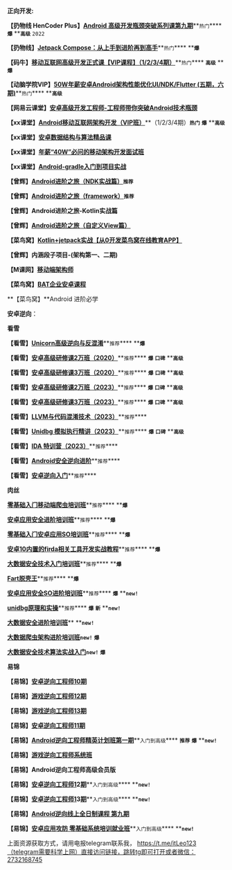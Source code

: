 **正向开发:**

**【扔物线 HenCoder Plus】**[**Android ⾼级开发瓶颈突破系列课第九期**](https://edu.rengwuxian.com/detail/p_628461c9e4b0cedf38b34ece/6?product_id=p_628461c9e4b0cedf38b34ece)**`热门`**** ****`爆`**** ****`高级`** `2022`

**【扔物线】**[**Jetpack Compose：从上手到进阶再到高手**](https://ke.qq.com/course/3292756)**`热门`**** ****`爆`**

**【码⽜】**[**移动互联⽹⾼级开发正式课【VIP课程】（1/2/3/4期）**](https://ke.qq.com/course/2024962#term_id=102126187)**`热门`**** ****`高级`**** ****`爆`**

**【动脑学院VIP】**[**50W年薪安卓Android架构性能优化UI/NDK/Flutter (五期，六期)**](https://ke.qq.com/course/143145)**`热门`**** ****`高级`**

**【⽹易云课堂】**[**安卓⾼级开发⼯程师-⼯程师带你突破Android技术瓶颈**](https://mooc.study.163.com/smartSpec/detail/1202810601.htm?utm_campaign=share&utm_medium=iphoneShare&utm_source=weixinMoment&utm_u=1389350319)

**【xx课堂】**[**Android移动互联⽹架构开发（VIP班）**](https://ke.qq.com/course/347420)**（1/2/3/4期）****`热门`**** ****`爆`**** ****`高级`**

**【xx课堂】**[**安卓数据结构与算法精品课**](https://ke.qq.com/course/345381)

**【xx课堂】**[**年薪“40W”必问的移动架构开发⾯试班**](https://ke.qq.com/course/441819)

**【xx课堂】**[**Android-gradle入门到项目实战**](https://ke.qq.com/course/2706317)

**【曾辉】**[**Android进阶之旅（NDK实战篇）**](https://ke.qq.com/course/427059)**`推荐`**

**【曾辉】**[**Android进阶之旅（framework）**](https://ke.qq.com/course/2774597?course_id=2774597&_bid=167&_wv=1#from=courseShare)**`推荐`**

**【曾辉】Android进阶之旅-Kotlin实战篇**

**【曾辉】**[**Android进阶之旅（自定义View篇）**](https://ke.qq.com/course/240186)

**【菜鸟窝】**[**Kotlin+jetpack实战【从0开发菜鸟窝在线教育APP】**](https://m.cniao5.com/course/10301?from=timeline)

**【曾辉】内涵段子项目-(架构第一、二期)**

**【M课⽹】**[**移动端架构师**](https://class.imooc.com/sale/mobilearchitect)

**【菜⻦窝】**[**BAT企业安卓课程**](https://m.cniao5.com/class/android/ysp)

**【菜⻦窝】**Android 进阶必学

**安卓逆向**：

**看雪**

  **【看雪】**[**Unicorn⾼级逆向与反混淆**](https://www.kanxue.com/book-brief-56.htm)**`推荐`**** ****`爆`**

  **【看雪】**[**安卓⾼级研修课2万班（2020）**](https://www.kanxue.com/book-brief-54.htm)**`推荐`**** ****`爆`**** ****`口碑`**** ****`高级`**

  **【看雪】**[**安卓⾼级研修课3万班（2020）**](https://www.kanxue.com/book-brief-53.htm)**`推荐`**** ****`爆`**** ****`口碑`**** ****`高级`**
  
  **【看雪】**[**安卓⾼级研修课2万班（2023）**](https://www.kanxue.com/book-leaflet-83.htm)**`推荐`**** ****`爆`**** ****`口碑`**** ****`高级`**

  **【看雪】**[**安卓⾼级研修课3万班（2023）**](https://www.kanxue.com/book-leaflet-84.htm)**`推荐`**** ****`爆`**** ****`口碑`**** ****`高级`**
  
  **【看雪】**[**LLVM与代码混淆技术（2023）**](https://www.kanxue.com/book-leaflet-88.htm)**`推荐`****
  
  **【看雪】**[**Unidbg 模拟执行精讲（2023）**](https://www.kanxue.com/book-leaflet-161.htm)**`推荐`**** ****`爆`**** ****`口碑`**** ****`高级`**

  **【看雪】**[**IDA 特训营（2023）**](https://www.kanxue.com/book-leaflet-156.htm)**`推荐`****

  **【看雪】**[**Android安全逆向进阶**](https://www.kanxue.com/book-leaflet-152.htm)**`推荐`****

  **【看雪】**[**安卓逆向入门**](https://www.kanxue.com/book-leaflet-96.htm)**`推荐`****


**肉丝**

  [**零基础⼊⻔移动端爬⾍培训班**](https://m.weishi100.com/mweb/series/?id=1196327)**`推荐`**** ****`爆`**

  [**安卓应⽤安全进阶培训班**](https://m.weishi100.com/mweb/series/?id=1214782)**`推荐`**** ****`爆`**

  [**零基础⼊⻔安卓应⽤SO培训班**](https://m.weishi100.com/mweb/series/?id=1229418)**`推荐`**** ****`爆`**

  [**安卓10内置的firda相关⼯具开发实战教程**](https://m.weishi100.com/mweb/series/?id=1264505&posterNum=6&zn=sharePoster)**`推荐`**** ****`爆`**

  [**大数据安全技术入门培训班**](https://m.weishi100.com/mweb/series/?id=1274989)**`推荐`**** ****`爆`**

  [**Fart脱壳王**](https://m.weishi100.com/mweb/series/?id=1266830)**`推荐`**** ****`爆`**

  [**安卓应用安全SO进阶培训班**](https://m.weishi100.com/mweb/series/?id=1311381)**`推荐`**** ****`爆`**** ****`new!`**

  [**unidbg原理和实操**](https://m.weishi100.com/mweb/series/?id=1304337)**`推荐`**** ****`爆`**** ****`新`**** ****`new!`**

  [**大数据安全进阶培训班**](https://appli0n8byd8759.h5.xiaoeknow.com/v1/goods/goods_detail/p_6242ef02e4b0812e1785341c?type=3)** ****`new!`**

  [**大数据爬虫架构进阶培训班**](https://appli0n8byd8759.h5.xiaoeknow.com/v1/goods/goods_detail/p_628f3d1de4b0812e179ecd93?type=3)**`new!`** **`爆`**

  [**大数据安全技术算法实战入门**](https://appli0n8byd8759.h5.xiaoeknow.com/v1/goods/goods_detail/p_629f805fe4b09dda127295cd?type=3)**`new!`** **`爆`**

**易锦**

**【易锦】**[**安卓逆向⼯程师10期**](https://ke.yijincc.com/series/XL100143xxxxxx)

**【易锦】**[**游戏逆向⼯程师12期**](https://ke.yijincc.com/series/XL100127xxxxxx)

**【易锦】**[**游戏逆向⼯程师13期**](https://ke.yijincc.com/series/XL100125xxxxxx)

**【易锦】**[**安卓逆向⼯程师11期**](https://ke.yijincc.com/series/XL100134xxxxxx)

**【易锦】**[**Android逆向工程师精英计划班第一期**](https://ke.yijincc.com/series/XL100100xxxxxx)**`入门到高级`**** ****`推荐`**** ****`爆`**** ****`new!`**

**【易锦】**[**游戏逆向工程师系统班**](https://ke.yijincc.com/coursep-155.htm)

**【易锦】Android逆向工程师高级会员版**

**【易锦】**[**安卓逆向⼯程师1**](https://ke.yijincc.com/coursep-66.htm)**2**[**期**](https://ke.yijincc.com/series/XL100126xxxxxx)**`入门到高级`**** ****`new!`**

**【易锦】**[**安卓逆向⼯程师1**](https://ke.yijincc.com/coursep-66.htm)**3**[**期**](https://ke.yijincc.com/series/XL100123xxxxxx)**`入门到高级`**** ****`new!`**

**【易锦】**[**Android逆向线上全日制课程 第九期**](https://ke.yijincc.com/series/XL100111xxxxxx)

**【易锦】**[**安卓应用攻防 零基础系统培训就业班**](https://ke.qq.com/course/248723)**`入门到高级`**** ****`new!`**

上面资源获取方式，请用电报telegram联系我， https://t.me/itLeo123（telegram需要科学上网）直接访问链接，跳转tg即可打开或者微信：2732168745
